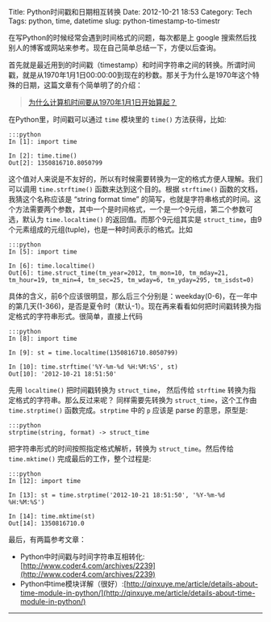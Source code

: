 Title: Python时间戳和日期相互转换
Date: 2012-10-21 18:53
Category: Tech
Tags: python, time, datetime
slug: python-timestamp-to-timestr


在写Python的时候经常会遇到时间格式的问题，每次都是上 google 搜索然后找别人的博客或网站来参考。现在自己简单总结一下，方便以后查询。

首先就是最近用到的时间戳（timestamp）和时间字符串之间的转换。所谓时间戳，就是从1970年1月1日00:00:00到现在的秒数。那关于为什么是1970年这个特殊的日期，这篇文章有个简单明了的介绍：

> [为什么计算机时间要从1970年1月1日开始算起？](http://www.scriptlover.com/static/1071-%E6%97%A5%E6%9C%9F-%E6%97%B6%E9%97%B4-%E7%BC%96%E7%A8%8B-%E6%95%B0%E6%8D%AE%E5%BA%93)

在Python里，时间戳可以通过 `time` 模块里的 `time()` 方法获得，比如:

    :::python
    In [1]: import time
 
    In [2]: time.time()
    Out[2]: 1350816710.8050799

这个值对人来说是不友好的，所以有时候需要转换为一定的格式方便人理解。我们可以调用 `time.strftime()` 函数来达到这个目的。根据 `strftime()` 函数的文档，我猜这个名称应该是 “string format time” 的简写，也就是字符串格式的时间。这个方法需要两个参数，其中一个是时间格式，一个是一个9元组，第二个参数可选，默认为 `time.localtime()` 的返回值。而那个9元组其实是 `struct_time`，由9个元素组成的元组(tuple)，也是一种时间表示的格式。比如

    :::python
    In [5]: import time
 
    In [6]: time.localtime()
    Out[6]: time.struct_time(tm_year=2012, tm_mon=10, tm_mday=21, tm_hour=19, tm_min=4, tm_sec=25, tm_wday=6, tm_yday=295, tm_isdst=0)

具体的含义，前6个应该很明显，那么后三个分别是：weekday(0-6)，在一年中的第几天(1-366)，是否是夏令时（默认-1）。现在再来看看如何把时间戳转换为指定格式的字符串形式。很简单，直接上代码

    :::python
    In [8]: import time
 
    In [9]: st = time.localtime(1350816710.8050799)
     
    In [10]: time.strftime('%Y-%m-%d %H:%M:%S', st)
    Out[10]: '2012-10-21 18:51:50'

先用 `localtime()` 把时间戳转换为 `struct_time`， 然后传给 `strftime` 转换为指定格式的字符串。那么反过来呢？
同样需要先转换为 `struct_time`，这个工作由 `time.strptime()` 函数完成。`strptime` 中的 `p` 应该是 parse 的意思，原型是:
    
    :::python
    strptime(string, format) -> struct_time

把字符串形式的时间按照指定格式解析，转换为 `struct_time`。然后传给`time.mktime()` 完成最后的工作，整个过程是:

    :::python
    In [12]: import time
     
    In [13]: st = time.strptime('2012-10-21 18:51:50', '%Y-%m-%d %H:%M:%S')
     
    In [14]: time.mktime(st)
    Out[14]: 1350816710.0

最后，有两篇参考文章：

- Python中时间戳与时间字符串互相转化: [http://www.coder4.com/archives/2239](http://www.coder4.com/archives/2239)
- Python中time模块详解（很好）:[http://qinxuye.me/article/details-about-time-module-in-python/](http://qinxuye.me/article/details-about-time-module-in-python/)

----
